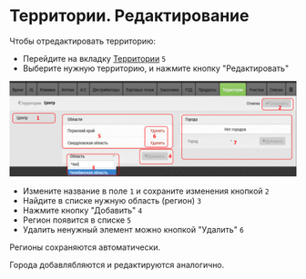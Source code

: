 # Территории. Редактирование

Чтобы отредактировать территорию: 

- Перейдите на вкладку [Территории](database.html) `5`
- Выберите нужную территорию, и нажмите кнопку "Редактировать"

![](../images/database-territory-edit.png)

- Измените название в поле `1` и сохраните изменения кнопкой `2`
- Найдите в списке нужную область (регион) `3`
- Нажмите кнопку "Добавить" `4`
- Регион появится в списке `5`
- Удалить ненужный элемент можно кнопкой "Удалить" `6`

Регионы сохраняются автоматически.

Города добавлябляются и редактируются аналогично.
